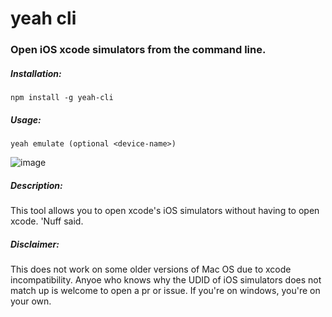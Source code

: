 # yeah cli

### Open iOS xcode simulators from the command line. 

##### Installation:
`npm install -g yeah-cli`

##### Usage:
`yeah emulate (optional <device-name>)`

![image](https://s3.amazonaws.com/uploads.hipchat.com/54147/597930/d7nybjVL20T6Alp/Screen%20Shot%202015-01-19%20at%202.11.15%20PM.png)

##### Description:
This tool allows you to open xcode's iOS simulators without having to open xcode. 'Nuff said.

##### Disclaimer:
This does not work on some older versions of Mac OS due to xcode incompatibility. Anyoe who knows why the UDID of iOS simulators does not match up is welcome to open a pr or issue. If you're on windows, you're on your own.